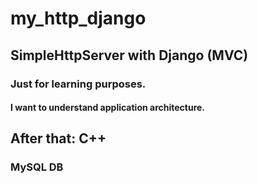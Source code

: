 # my_http_django
## SimpleHttpServer with Django (MVC)

### Just for learning purposes.

#### I want to understand application architecture.

##  After that: C++  

### MySQL DB

